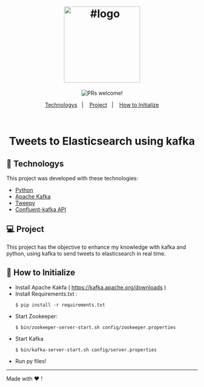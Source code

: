 

<h1 align="center">
    <img  title="#logo" src="https://external-content.duckduckgo.com/iu/?u=https%3A%2F%2Ftse4.mm.bing.net%2Fth%3Fid%3DOIP.KftF4X3z3L2yOASB_VvQnQHaEK%26pid%3DApi&f=1g" width="200px" />
</h1>



<p align="center">
 <img src="https://img.shields.io/static/v1?label=PRs&message=welcome&color=7159c1&labelColor=000000" alt="PRs welcome!" />


</p>

<p align="center">
  <a href="#rocket-tecnologias">Technologys</a>&nbsp;&nbsp;&nbsp;|&nbsp;&nbsp;&nbsp;
  <a href="#-projeto">Project</a>&nbsp;&nbsp;&nbsp;|&nbsp;&nbsp;&nbsp;
    <a href="#-como-inicializar">How to Initialize</a>
 
</p>

<br>


  <h1 align="center"> Tweets to Elasticsearch using kafka


## :rocket: Technologys

This project was developed with these technologies:

- [Python](https://docs.python.org/3/)
- [Apache Kafka](https://kafka.apache.org/)
- [Tweepy](https://www.tweepy.org/)
- [Confluent-kafka API](https://docs.confluent.io/platform/current/clients/confluent-kafka-python/html/index.html)

## 💻 Project
  This project has the objective to enhance my knowledge with kafka and python, using kafka to send tweets to elasticsearch in real time.




## 🤔 How to Initialize 

- Install Apache Kakfa ( https://kafka.apache.org/downloads )
- Install Requirements.txt :
  ```
  $ pip install -r requirements.txt
  ```
- Start Zookeeper:
  ```
  $ bin/zookeeper-server-start.sh config/zookeeper.properties
  ```
- Start Kafka
  ```
  $ bin/kafka-server-start.sh config/server.properties
  ```
- Run py files! 




---

Made with ♥ !

